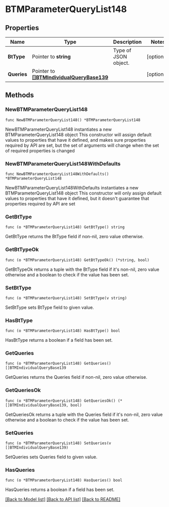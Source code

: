 # BTMParameterQueryList148

## Properties

Name | Type | Description | Notes
------------ | ------------- | ------------- | -------------
**BtType** | Pointer to **string** | Type of JSON object. | [optional] 
**Queries** | Pointer to [**[]BTMIndividualQueryBase139**](BTMIndividualQueryBase139.md) |  | [optional] 

## Methods

### NewBTMParameterQueryList148

`func NewBTMParameterQueryList148() *BTMParameterQueryList148`

NewBTMParameterQueryList148 instantiates a new BTMParameterQueryList148 object
This constructor will assign default values to properties that have it defined,
and makes sure properties required by API are set, but the set of arguments
will change when the set of required properties is changed

### NewBTMParameterQueryList148WithDefaults

`func NewBTMParameterQueryList148WithDefaults() *BTMParameterQueryList148`

NewBTMParameterQueryList148WithDefaults instantiates a new BTMParameterQueryList148 object
This constructor will only assign default values to properties that have it defined,
but it doesn't guarantee that properties required by API are set

### GetBtType

`func (o *BTMParameterQueryList148) GetBtType() string`

GetBtType returns the BtType field if non-nil, zero value otherwise.

### GetBtTypeOk

`func (o *BTMParameterQueryList148) GetBtTypeOk() (*string, bool)`

GetBtTypeOk returns a tuple with the BtType field if it's non-nil, zero value otherwise
and a boolean to check if the value has been set.

### SetBtType

`func (o *BTMParameterQueryList148) SetBtType(v string)`

SetBtType sets BtType field to given value.

### HasBtType

`func (o *BTMParameterQueryList148) HasBtType() bool`

HasBtType returns a boolean if a field has been set.

### GetQueries

`func (o *BTMParameterQueryList148) GetQueries() []BTMIndividualQueryBase139`

GetQueries returns the Queries field if non-nil, zero value otherwise.

### GetQueriesOk

`func (o *BTMParameterQueryList148) GetQueriesOk() (*[]BTMIndividualQueryBase139, bool)`

GetQueriesOk returns a tuple with the Queries field if it's non-nil, zero value otherwise
and a boolean to check if the value has been set.

### SetQueries

`func (o *BTMParameterQueryList148) SetQueries(v []BTMIndividualQueryBase139)`

SetQueries sets Queries field to given value.

### HasQueries

`func (o *BTMParameterQueryList148) HasQueries() bool`

HasQueries returns a boolean if a field has been set.


[[Back to Model list]](../README.md#documentation-for-models) [[Back to API list]](../README.md#documentation-for-api-endpoints) [[Back to README]](../README.md)


